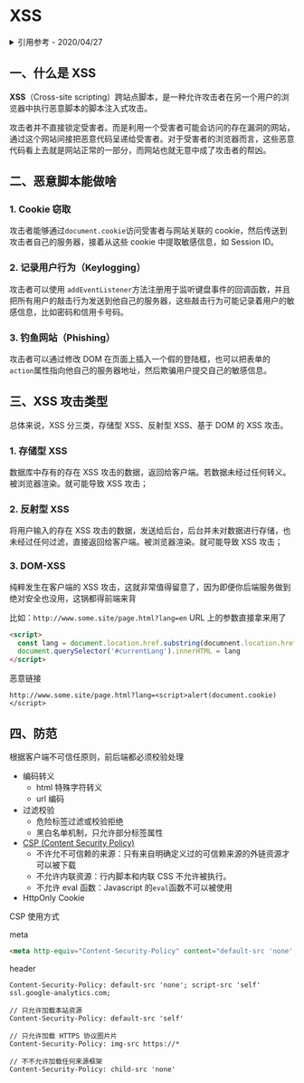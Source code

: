 # XSS

<details>
<summary>引用参考 - 2020/04/27</summary>

- [【译文】了解 XSS 攻击](https://zhuanlan.zhihu.com/p/21308080)
- [如何让前端更安全？——XSS 攻击和防御详解](https://mp.weixin.qq.com/s/6ChuUdOm7vej8vQ3dbC8fw?)
- [前端安全系列（一）：如何防止 XSS 攻击？](https://tech.meituan.com/2018/09/27/fe-security.html) _- 李阳 2018 年 09 月 27 日_

</details>

## 一、什么是 XSS

**XSS**（Cross-site scripting）跨站点脚本，是一种允许攻击者在另一个用户的浏览器中执行恶意脚本的脚本注入式攻击。

攻击者并不直接锁定受害者。而是利用一个受害者可能会访问的存在漏洞的网站，通过这个网站间接把恶意代码呈递给受害者。对于受害者的浏览器而言，这些恶意代码看上去就是网站正常的一部分，而网站也就无意中成了攻击者的帮凶。

## 二、恶意脚本能做啥

### 1. Cookie 窃取

攻击者能够通过`document.cookie`访问受害者与网站关联的 cookie，然后传送到攻击者自己的服务器，接着从这些 cookie 中提取敏感信息，如 Session ID。

### 2. 记录用户行为（Keylogging）

攻击者可以使用 `addEventListener`方法注册用于监听键盘事件的回调函数，并且把所有用户的敲击行为发送到他自己的服务器，这些敲击行为可能记录着用户的敏感信息，比如密码和信用卡号码。

### 3. 钓鱼网站（Phishing）

攻击者可以通过修改 DOM 在页面上插入一个假的登陆框，也可以把表单的`action`属性指向他自己的服务器地址，然后欺骗用户提交自己的敏感信息。

## 三、XSS 攻击类型

总体来说，XSS 分三类，存储型 XSS、反射型 XSS、基于 DOM 的 XSS 攻击。

### 1. 存储型 XSS

数据库中存有的存在 XSS 攻击的数据，返回给客户端。若数据未经过任何转义。被浏览器渲染。就可能导致 XSS 攻击；

### 2. 反射型 XSS

将用户输入的存在 XSS 攻击的数据，发送给后台，后台并未对数据进行存储，也未经过任何过滤，直接返回给客户端。被浏览器渲染。就可能导致 XSS 攻击；

### 3. DOM-XSS

纯粹发生在客户端的 XSS 攻击，这就非常值得留意了，因为即便你后端服务做到绝对安全也没用，这锅都得前端来背

比如：`http://www.some.site/page.html?lang=en` URL 上的参数直接拿来用了

```html
<script>
  const lang = document.location.href.substring(documnent.location.href.indexOf('lang=') + 5)
  document.querySelector('#currentLang').innerHTML = lang
</script>
```

恶意链接

```
http://www.some.site/page.html?lang=<script>alert(document.cookie)</script>
```

## 四、防范

根据客户端不可信任原则，前后端都必须校验处理

- 编码转义
  - html 特殊字符转义
  - url 编码
- 过滤校验
  - 危险标签过滤或校验拒绝
  - 黑白名单机制，只允许部分标签属性
- [CSP (Content Security Policy)](https://content-security-policy.com/)
  - 不许允不可信赖的来源：只有来自明确定义过的可信赖来源的外链资源才可以被下载
  - 不允许内联资源：行内脚本和内联 CSS 不允许被执行。
  - 不允许 eval 函数：Javascript 的`eval`函数不可以被使用
- HttpOnly Cookie

CSP 使用方式

meta

```html
<meta http-equiv="Content-Security-Policy" content="default-src 'none'; script-src 'self' ssl.google-analytics.com;" />
```

header

```
Content-Security-Policy: default-src 'none'; script-src 'self' ssl.google-analytics.com;
```

```
// 只允许加载本站资源
Content-Security-Policy: default-src 'self'

// 只允许加载 HTTPS 协议图⽚片
Content-Security-Policy: img-src https://*

// 不不允许加载任何来源框架
Content-Security-Policy: child-src 'none'
```
